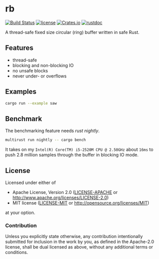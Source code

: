 # rb

[![Build Status](https://travis-ci.org/klingtnet/rb.svg?branch=master)](https://travis-ci.org/klingtnet/rb) [![license](https://img.shields.io/badge/license-GPL-blue.svg)](https://github.com/klingtnet/rb/blob/master/LICENSE) [![Crates.io](https://img.shields.io/crates/v/rustc-serialize.svg)](https://crates.io/crates/rb) [![rustdoc](https://img.shields.io/badge/rustdoc-hosted-blue.svg)](https://docs.klingt.net/rustdoc/rb)


A thread-safe fixed size circular (ring) buffer written in safe Rust.

## Features

- thread-safe
- blocking and non-blocking IO
- no unsafe blocks
- never under- or overflows

## Examples

```sh
cargo run --example saw
```

## Benchmark

The benchmarking feature needs *rust nightly*.

```sh
multirust run nightly -- cargo bench
```

It takes on my `Intel(R) Core(TM) i5-2520M CPU @ 2.50GHz` about `16ms` to push 2.8 million samples through the buffer in blocking IO mode.

## License

Licensed under either of

 * Apache License, Version 2.0 ([LICENSE-APACHE](LICENSE-APACHE) or http://www.apache.org/licenses/LICENSE-2.0)
  * MIT license ([LICENSE-MIT](LICENSE-MIT) or http://opensource.org/licenses/MIT)

  at your option.

### Contribution

Unless you explicitly state otherwise, any contribution intentionally submitted
for inclusion in the work by you, as defined in the Apache-2.0 license, shall be dual licensed as above, without any
additional terms or conditions.
